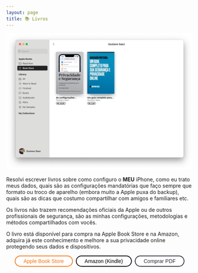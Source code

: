 ```yaml
---
layout: page
title: 📚 Livros
---
```


![](/images/meu-livro-apple-books.png)

Resolvi escrever livros sobre como configuro o **MEU** iPhone, como eu trato meus dados, quais são as configurações mandatórias que faço sempre que formato ou troco de aparelho (embora muito a Apple puxa do backup), quais são as dicas que costumo compartilhar com amigos e familiares etc.

Os livros não trazem recomendações oficiais da Apple ou de outros profissionais de segurança, são as minhas configurações, metodologias e métodos compartilhados com vocês.

O livro está disponível para compra na Apple Book Store e na Amazon, adquira já este conhecimento e melhore a sua privacidade online protegendo seus dados e dispositivos.

<html>
<style>
    /*Botão Apple*/
    .botaoapple {
      background-color: white; 
      color: #F47619; 
      border: 2px solid #F47619;
      border-radius: 100px;
      padding: 5px 22px;
      text-align: center;
      text-decoration: none;
      display: inline-block;
      font-size: 14px;
      margin: 2px 2px;
      transition-duration: 0.4s;
      cursor: pointer; 
    } 
    .botaoapple:hover {
      background-color: #F47619;
      color: white;
    } 
    /*Botão Amazon*/    
    .botaoamazon {
      background-color: white; 
      color: #000000; 
      border: 2px solid #000000;
      border-radius: 100px;
      padding: 5px 22px;
      text-align: center;
      text-decoration: none;
      display: inline-block;
      font-size: 14px;
      margin: 2px 2px;
      transition-duration: 0.4s;
      cursor: pointer;
    }    
    .botaoamazon:hover {
      background-color: #000000;
      color: white;
    }
    /*Botão XGrow*/    
    .botaoxgrow {
      background-color: white; 
      color: #2A2E39; 
      border: 2px solid #2A2E39;
      border-radius: 100px;
      padding: 5px 22px;
      text-align: center;
      text-decoration: none;
      display: inline-block;
      font-size: 14px;
      margin: 2px 2px;
      transition-duration: 0.4s;
      cursor: pointer;
    }    
    .botaoxgrow:hover {
      background-color: #000;
      color: #B8D419;
    }
</style>
<div>
    <center>
    <button class="botaoapple" target="_blank" onclick="window.location.href='https://books.apple.com/us/author/gustavo-saez/id1705459518';">Apple Book Store</button>
    <button class="botaoamazon" target="_blank" onclick="window.location.href='https://www.amazon.com.br/stores/author/B0CTD21GCT/allbooks';">Amazon (Kindle)</button>
    <button class="botaoxgrow" target="_blank" onclick="window.location.href='https://checkout4.xgrow.com/pt/b4742f14-56db-4034-bb2e-56ea79a37b43/Mzk5NTc=';">Comprar PDF</button>
    </center>
</div>
<BR>
</html>